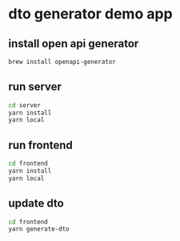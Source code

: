 # dto generator demo app

## install open api generator

```bash
brew install openapi-generator
```

## run server

```bash
cd server
yarn install
yarn local
```

## run frontend

```bash
cd frontend
yarn install
yarn local
```

## update dto

```bash
cd frontend
yarn generate-dto
```
